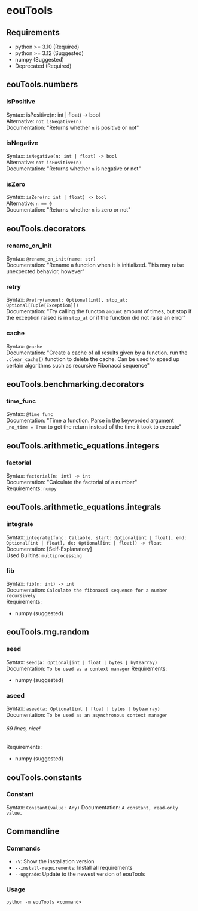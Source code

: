# eouTools
## Requirements
- python >= 3.10 (Required)
- python >= 3.12 (Suggested)
- numpy (Suggested)
- Deprecated (Required)
## eouTools.numbers
### isPositive
Syntax: isPositive(n: int | float) -> bool<br>
Alternative: `not isNegative(n)`<br>
Documentation: "Returns whether `n` is positive or not"

### isNegative
Syntax: `isNegative(n: int | float) -> bool`<br>
Alternative: `not isPositive(n)`<br>
Documentation: "Returns whether `n` is negative or not"

### isZero
Syntax: `isZero(n: int | float) -> bool`<br>
Alternative: `n == 0`<br>
Documentation: "Returns whether `n` is zero or not"

## eouTools.decorators
### rename_on_init
Syntax: `@rename_on_init(name: str)`<br>
Documentation: "Rename a function when it is initialized. This may raise unexpected behavior, however"

### retry
Syntax: `@retry(amount: Optional[int], stop_at: Optional[Tuple[Exception]])`<br>
Documentation: "Try calling the functon `amount` amount of times, but stop if the exception raised is in `stop_at` or if the function did not raise an error"

### cache
Syntax: `@cache`<br>
Documentation: "Create a cache of all results given by a function. run the `.clear_cache()` function to delete the cache. Can be used to speed up certain algorithms such as recursive Fibonacci sequence"

## eouTools.benchmarking.decorators
### time_func
Syntax: `@time_func`<br>
Documentation: "Time a function. Parse in the keyworded argument `_no_time = True` to get the return instead of the time it took to execute"

## eouTools.arithmetic_equations.integers
### factorial
Syntax: `factorial(n: int) -> int`<br>
Documentation: "Calculate the factorial of a number"<br>
Requirements: `numpy`

## eouTools.arithmetic_equations.integrals
### integrate
Syntax: `integrate(func: Callable, start: Optional[int | float], end: Optional[int | float], dx: Optional[int | float]) -> float`<br>
Documentation: [Self-Explanatory]<br>
Used Builtins: `multiprocessing`

### fib
Syntax: `fib(n: int) -> int`<br>
Documentation: `Calculate the fibonacci sequence for a number recursively`<br>
Requirements:
- numpy (suggested)

## eouTools.rng.random
### seed
Syntax: `seed(a: Optional[int | float | bytes | bytearray)`
Documentation: `To be used as a context manager`
Requirements:
- numpy (suggested)

### aseed
Syntax: `aseed(a: Optional[int | float | bytes | bytearray)`
Documentation: `To be used as an asynchronous context manager`
###### _69 lines, nice!_
Requirements:
- numpy (suggested)

## eouTools.constants
### Constant
Syntax: `Constant(value: Any)`
Documentation: `A constant, read-only value.`

## Commandline
### Commands
- `-V`: Show the installation version
- `--install-requirements`: Install all requirements
- `--upgrade`: Update to the newest version of eouTools

### Usage
```commandline
python -m eouTools <command>
```